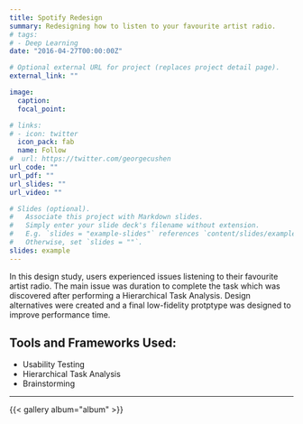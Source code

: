 ```yaml
---
title: Spotify Redesign
summary: Redesigning how to listen to your favourite artist radio.
# tags:
# - Deep Learning
date: "2016-04-27T00:00:00Z"

# Optional external URL for project (replaces project detail page).
external_link: ""

image:
  caption: 
  focal_point:

# links:
# - icon: twitter
  icon_pack: fab
  name: Follow
#  url: https://twitter.com/georgecushen
url_code: ""
url_pdf: ""
url_slides: ""
url_video: ""

# Slides (optional).
#   Associate this project with Markdown slides.
#   Simply enter your slide deck's filename without extension.
#   E.g. `slides = "example-slides"` references `content/slides/example-slides.md`.
#   Otherwise, set `slides = ""`.
slides: example
---
```


In this design study, users experienced issues listening to their favourite artist radio. The main issue was duration to complete the task which was discovered after performing a Hierarchical Task Analysis. Design alternatives were created and a final low-fidelity protptype was designed to improve performance time.

**Tools and Frameworks Used:**
---
* Usability Testing
* Hierarchical Task Analysis
* Brainstorming

--- 
  {{< gallery album="album" >}}

